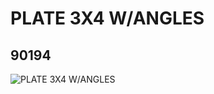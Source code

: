 # PLATE 3X4 W/ANGLES
## 90194
![PLATE 3X4 W/ANGLES](https://lc-www-live-s.legocdn.com/media/bricks/5/2/4594242.jpg)